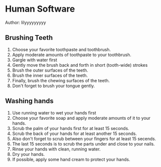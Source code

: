 # Human Software

Author: lilyyyyyyyyy

## Brushing Teeth

  1. Choose your favorite toothpaste and toothbrush.
  2. Apply moderate amounts of toothpaste to your toothbrush.
  3. Gargle with water first
  4. Gently move the brush back and forth in short (tooth-wide) strokes
  5. Brush the outer surfaces of the teeth.
  6. Brush the inner surfaces of the teeth.
  7. Finally, brush the chewing surfaces of the teeth.
  8. Don't forget to brush your tongue gently. 


## Washing hands

  1. Use running water to wet your hands first
  2. Choose your favorite soap and apply moderate amounts of it to your hands.
  3. Scrub the palm of your hands first for at least 15 seconds.
  4. Scrub the back of your hands for at least another 15 seconds.
  5. Also don't forget to scrub between your fingers for at least 15 secends.
  6. The last 15 seconds is to scrub the parts under and close to your nails.
  7. Rinse your hands with clean, running water.
  8. Dry your hands.
  9. If possible, apply some hand cream to protect your hands.
